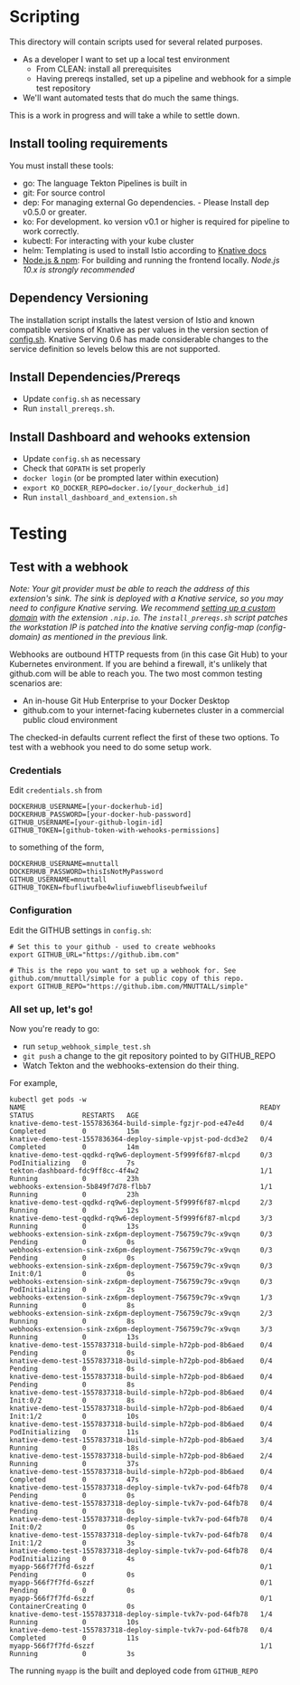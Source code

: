# Scripting
This directory will contain scripts used for several related purposes. 

- As a developer I want to set up a local test environment
  - From CLEAN: install all prerequisites
  - Having prereqs installed, set up a pipeline and webhook for a simple test repository
- We'll want automated tests that do much the same things. 

This is a work in progress and will take a while to settle down. 

## Install tooling requirements
You must install these tools:

- go: The language Tekton Pipelines is built in
- git: For source control
- dep: For managing external Go dependencies. - Please Install dep v0.5.0 or greater.
- ko: For development. ko version v0.1 or higher is required for pipeline to work correctly.
- kubectl: For interacting with your kube cluster
- helm: Templating is used to install Istio according to [Knative docs](https://knative.dev/docs/install/installing-istio/)
- [Node.js & npm](https://nodejs.org/): For building and running the frontend locally. _Node.js 10.x is strongly recommended_

## Dependency Versioning
The installation script installs the latest version of Istio and known compatible versions of Knative as per values in the version section of [config.sh](https://github.com/tektoncd/experimental/blob/master/webhooks-extension/test/config.sh). Knative Serving 0.6 has made considerable changes to the service definition so levels below this are not supported.

## Install Dependencies/Prereqs
- Update `config.sh` as necessary
- Run `install_prereqs.sh`. 

## Install Dashboard and wehooks extension
- Update `config.sh` as necessary
- Check that `GOPATH` is set properly
- `docker login` (or be prompted later within execution)
- `export KO_DOCKER_REPO=docker.io/[your_dockerhub_id]`
- Run `install_dashboard_and_extension.sh`

# Testing 
## Test with a webhook
_Note: Your git provider must be able to reach the address of this extension's sink. The sink is deployed with a Knative service, so you may need to configure Knative serving. We recommend [setting up a custom domain](https://knative.dev/v0.3-docs/serving/using-a-custom-domain/) with the extension `.nip.io`. The `install_prereqs.sh` script patches the workstation IP is patched into the knative serving config-map (config-domain) as mentioned in the previous link._

Webhooks are outbound HTTP requests from (in this case Git Hub) to your Kubernetes environment. If you are behind a firewall, it's unlikely that github.com will be able to reach you. The two most common testing scenarios are: 
- An in-house Git Hub Enterprise to your Docker Desktop
- github.com to your internet-facing kubernetes cluster in a commercial public cloud environment

The checked-in defaults current reflect the first of these two options. To test with a webhook you need to do some setup work. 

### Credentials 
Edit `credentials.sh` from 
```
DOCKERHUB_USERNAME=[your-dockerhub-id]
DOCKERHUB_PASSWORD=[your-docker-hub-password]
GITHUB_USERNAME=[your-github-login-id]
GITHUB_TOKEN=[github-token-with-wehooks-permissions]
```
to something of the form, 
```
DOCKERHUB_USERNAME=mnuttall
DOCKERHUB_PASSWORD=thisIsNotMyPassword
GITHUB_USERNAME=mnuttall
GITHUB_TOKEN=fbufliwufbe4wliufiuwebfliseubfweiluf
```

### Configuration
Edit the GITHUB settings in `config.sh`: 
```
# Set this to your github - used to create webhooks
export GITHUB_URL="https://github.ibm.com"

# This is the repo you want to set up a webhook for. See github.com/mnuttall/simple for a public copy of this repo. 
export GITHUB_REPO="https://github.ibm.com/MNUTTALL/simple"
```

### All set up, let's go! 

Now you're ready to go: 
- run `setup_webhook_simple_test.sh`
- `git push` a change to the git repository pointed to by GITHUB_REPO
- Watch Tekton and the webhooks-extension do their thing. 

For example, 
```
kubectl get pods -w
NAME                                                          READY   STATUS            RESTARTS   AGE
knative-demo-test-1557836364-build-simple-fgzjr-pod-e47e4d    0/4     Completed         0          15m
knative-demo-test-1557836364-deploy-simple-vpjst-pod-dcd3e2   0/4     Completed         0          14m
knative-demo-test-qqdkd-rq9w6-deployment-5f999f6f87-mlcpd     0/3     PodInitializing   0          7s
tekton-dashboard-fdc9ff8cc-4f4w2                              1/1     Running           0          23h
webhooks-extension-5b849f7d78-flbb7                           1/1     Running           0          23h
knative-demo-test-qqdkd-rq9w6-deployment-5f999f6f87-mlcpd     2/3     Running           0          12s
knative-demo-test-qqdkd-rq9w6-deployment-5f999f6f87-mlcpd     3/3     Running           0          13s
webhooks-extension-sink-zx6pm-deployment-756759c79c-x9vqn     0/3     Pending           0          0s
webhooks-extension-sink-zx6pm-deployment-756759c79c-x9vqn     0/3     Pending           0          0s
webhooks-extension-sink-zx6pm-deployment-756759c79c-x9vqn     0/3     Init:0/1          0          0s
webhooks-extension-sink-zx6pm-deployment-756759c79c-x9vqn     0/3     PodInitializing   0          2s
webhooks-extension-sink-zx6pm-deployment-756759c79c-x9vqn     1/3     Running           0          8s
webhooks-extension-sink-zx6pm-deployment-756759c79c-x9vqn     2/3     Running           0          8s
webhooks-extension-sink-zx6pm-deployment-756759c79c-x9vqn     3/3     Running           0          13s
knative-demo-test-1557837318-build-simple-h72pb-pod-8b6aed    0/4     Pending           0          0s
knative-demo-test-1557837318-build-simple-h72pb-pod-8b6aed    0/4     Pending           0          0s
knative-demo-test-1557837318-build-simple-h72pb-pod-8b6aed    0/4     Pending           0          8s
knative-demo-test-1557837318-build-simple-h72pb-pod-8b6aed    0/4     Init:0/2          0          8s
knative-demo-test-1557837318-build-simple-h72pb-pod-8b6aed    0/4     Init:1/2          0          10s
knative-demo-test-1557837318-build-simple-h72pb-pod-8b6aed    0/4     PodInitializing   0          11s
knative-demo-test-1557837318-build-simple-h72pb-pod-8b6aed    3/4     Running           0          18s
knative-demo-test-1557837318-build-simple-h72pb-pod-8b6aed    2/4     Running           0          37s
knative-demo-test-1557837318-build-simple-h72pb-pod-8b6aed    0/4     Completed         0          47s
knative-demo-test-1557837318-deploy-simple-tvk7v-pod-64fb78   0/4     Pending           0          0s
knative-demo-test-1557837318-deploy-simple-tvk7v-pod-64fb78   0/4     Pending           0          0s
knative-demo-test-1557837318-deploy-simple-tvk7v-pod-64fb78   0/4     Init:0/2          0          0s
knative-demo-test-1557837318-deploy-simple-tvk7v-pod-64fb78   0/4     Init:1/2          0          3s
knative-demo-test-1557837318-deploy-simple-tvk7v-pod-64fb78   0/4     PodInitializing   0          4s
myapp-566f7f7fd-6szzf                                         0/1     Pending           0          0s
myapp-566f7f7fd-6szzf                                         0/1     Pending           0          0s
myapp-566f7f7fd-6szzf                                         0/1     ContainerCreating 0          0s
knative-demo-test-1557837318-deploy-simple-tvk7v-pod-64fb78   1/4     Running           0          10s
knative-demo-test-1557837318-deploy-simple-tvk7v-pod-64fb78   0/4     Completed         0          11s
myapp-566f7f7fd-6szzf                                         1/1     Running           0          3s
```
The running `myapp` is the built and deployed code from `GITHUB_REPO`

